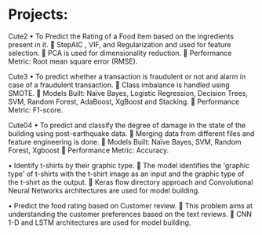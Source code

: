 # Projects:
Cute2
•	To Predict the Rating of a Food Item based on the ingredients present in it. 
	StepAIC , VIF, and Regularization and used for feature selection.
	PCA is used for dimensionality reduction. 
	Performance Metric: Root mean square error (RMSE).

Cute3
•	To predict whether a transaction is fraudulent or not and alarm in case of a fraudulent transaction.
	Class imbalance is handled using SMOTE.
	Models Built: Naïve Bayes, Logistic Regression, Decision Trees, SVM, Random Forest, AdaBoost, XgBoost and Stacking.
	Performance Metric: F1-score.

Cute04
•	To predict and classify the degree of damage in the state of the building using post-earthquake data.
	Merging data from different files and feature engineering is done.
	Models Built: Naïve Bayes, SVM, Random Forest, Xgboost
	Performance Metric: Accuracy.


•	Identify t-shirts by their graphic type.
	The model identifies the 'graphic type' of t-shirts with the t-shirt image as an input and the graphic type of the t-shirt as the output.
	Keras flow directory approach and Convolutional Neural Networks architectures are used for model building.

•	Predict the food rating based on Customer review.
	This problem aims at understanding the customer preferences based on the text reviews.
	CNN 1-D and LSTM architectures are used for model building.

